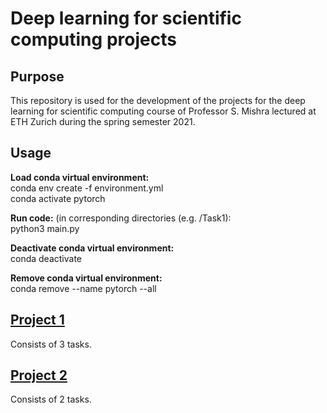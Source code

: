 # Deep learning for scientific computing projects

## Purpose
This repository is used for the development of the projects for the deep learning for scientific computing course 
of Professor S. Mishra lectured at ETH Zurich during the spring semester 2021.

## Usage
**Load conda virtual environment:**  
conda env create -f environment.yml  
conda activate pytorch  

**Run code:** (in corresponding directories (e.g. /Task1):  
python3 main.py

**Deactivate conda virtual environment:**   
conda deactivate
  
**Remove conda virtual environment:**  
conda remove --name pytorch --all


## [Project 1](https://github.com/lblum95/Deep_Learning_for_Scientific_Computing/tree/master/Project1/README.md)
Consists of 3 tasks.
## [Project 2](https://github.com/lblum95/Deep_Learning_for_Scientific_Computing/tree/master/Project2/README.md)
Consists of 2 tasks.
